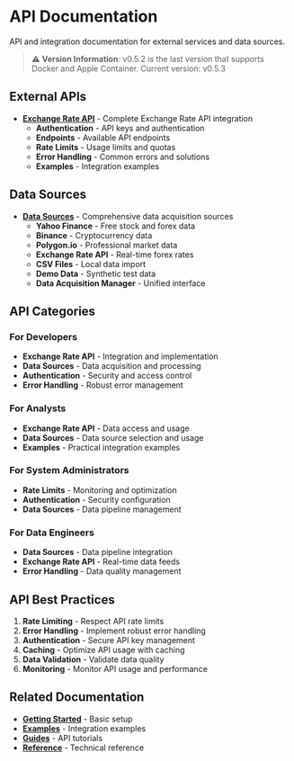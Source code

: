 # API Documentation

API and integration documentation for external services and data sources.

> ⚠️ **Version Information**: v0.5.2 is the last version that supports Docker and Apple Container. Current version: v0.5.3

## External APIs

- **[Exchange Rate API](exchange-rate-api-complete.md)** - Complete Exchange Rate API integration
  - **Authentication** - API keys and authentication
  - **Endpoints** - Available API endpoints
  - **Rate Limits** - Usage limits and quotas
  - **Error Handling** - Common errors and solutions
  - **Examples** - Integration examples

## Data Sources

- **[Data Sources](data-sources.md)** - Comprehensive data acquisition sources
  - **Yahoo Finance** - Free stock and forex data
  - **Binance** - Cryptocurrency data
  - **Polygon.io** - Professional market data
  - **Exchange Rate API** - Real-time forex rates
  - **CSV Files** - Local data import
  - **Demo Data** - Synthetic test data
  - **Data Acquisition Manager** - Unified interface

## API Categories

### For Developers
- **Exchange Rate API** - Integration and implementation
- **Data Sources** - Data acquisition and processing
- **Authentication** - Security and access control
- **Error Handling** - Robust error management

### For Analysts
- **Exchange Rate API** - Data access and usage
- **Data Sources** - Data source selection and usage
- **Examples** - Practical integration examples

### For System Administrators
- **Rate Limits** - Monitoring and optimization
- **Authentication** - Security configuration
- **Data Sources** - Data pipeline management

### For Data Engineers
- **Data Sources** - Data pipeline integration
- **Exchange Rate API** - Real-time data feeds
- **Error Handling** - Data quality management

## API Best Practices

1. **Rate Limiting** - Respect API rate limits
2. **Error Handling** - Implement robust error handling
3. **Authentication** - Secure API key management
4. **Caching** - Optimize API usage with caching
5. **Data Validation** - Validate data quality
6. **Monitoring** - Monitor API usage and performance

## Related Documentation

- **[Getting Started](../getting-started/)** - Basic setup
- **[Examples](../examples/)** - Integration examples
- **[Guides](../guides/)** - API tutorials
- **[Reference](../reference/)** - Technical reference 